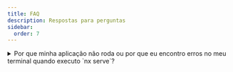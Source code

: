 ```yaml
---
title: FAQ
description: Respostas para perguntas
sidebar:
  order: 7
---
```


<details>
  <summary>Por que minha aplicação não roda ou por que eu encontro erros no meu terminal quando executo `nx serve`?</summary>
  
  Na maioria das vezes, o problema surge por que seu `node_modules` está desatualizado e você precisa atualizá-lo executando o comando `npm ci`.

Se a instalação fracassar, você pode resolver deletando o diretório `node_modules` através do comando `rm -rf node_modules` ou `npx npkill`, e depois executar `npm ci` novamente.

Se o problema persistir, por favor reporte ele [aqui](https://github.com/tomalaforge/angular-challenges/issues/new).

</details>
